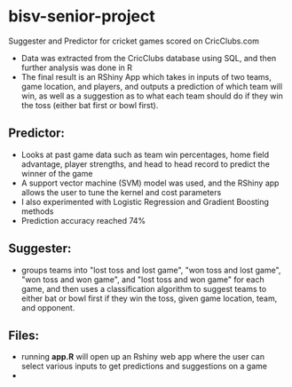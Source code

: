 # bisv-senior-project

Suggester and Predictor for cricket games scored on CricClubs.com

- Data was extracted from the CricClubs database using SQL, and then further analysis was done in R
- The final result is an RShiny App which takes in inputs of two teams, game location, and players, and outputs a prediction of which team will win, as well as a suggestion as to what each team should do if they win the toss (either bat first or bowl first). 

## Predictor:

- Looks at past game data such as team win percentages, home field advantage, player strengths, and head to head record to predict the winner of the game
- A support vector machine (SVM) model was used, and the RShiny app allows the user to tune the kernel and cost parameters
- I also experimented with Logistic Regression and Gradient Boosting methods
- Prediction accuracy reached 74% 

## Suggester:

- groups teams into "lost toss and lost game", "won toss and lost game", "won toss and won game", and "lost toss and won game" for each game, and then uses a classification algorithm to suggest teams to either bat or bowl first if they win the toss, given game location, team, and opponent.

## Files:

- running **app.R** will open up an Rshiny web app where the user can select various inputs to get predictions and suggestions on a game
- 
